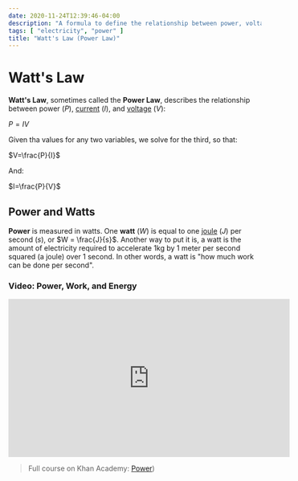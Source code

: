 ```yaml
---
date: 2020-11-24T12:39:46-04:00
description: "A formula to define the relationship between power, voltage, and current (P=IV)"
tags: [ "electricity", "power" ]
title: "Watt's Law (Power Law)"
---
```


# Watt's Law

**Watt's Law**, sometimes called the **Power Law**, describes the relationship between power ($P$), [current](electricity.md) ($I$), and [voltage](electricity.md) ($V$):

$P=IV$

Given tha values for any two variables, we solve for the third, so that:

$V=\frac{P}{I}$

And:

$I=\frac{P}{V}$

## Power and Watts

**Power** is measured in watts. One **watt** ($W$) is equal to one [joule](physics.md) ($J$) per second ($s$), or $W = \frac{J}{s}$. Another way to put it is, a watt is the amount of electricity required to accelerate 1kg by 1 meter per second squared (a joule) over 1 second. In other words, a watt is "how much work can be done per second".

### Video: Power, Work, and Energy

<iframe width="560" height="315" src="https://www.youtube.com/embed/RpbxIG5HTf4" frameborder="0" allow="accelerometer; autoplay; clipboard-write; encrypted-media; gyroscope; picture-in-picture" allowfullscreen></iframe>

> Full course on Khan Academy: [Power](https://www.khanacademy.org/science/high-school-physics/work-and-energy-2/power-2/v/power))
